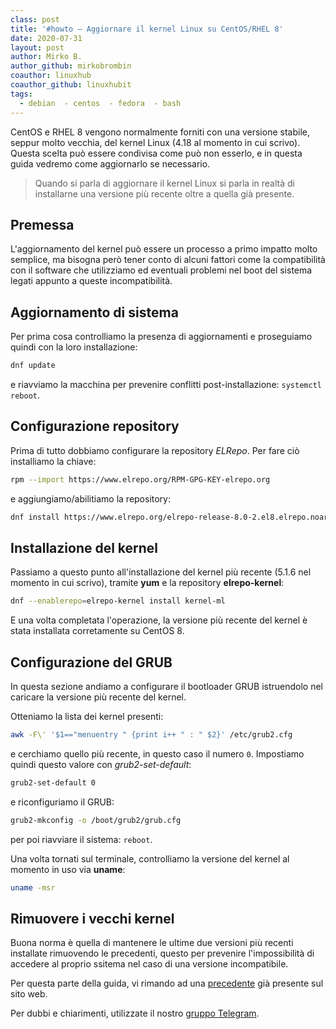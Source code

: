 ```yaml
---
class: post
title: '#howto – Aggiornare il kernel Linux su CentOS/RHEL 8'
date: 2020-07-31
layout: post
author: Mirko B.
author_github: mirkobrombin
coauthor: linuxhub
coauthor_github: linuxhubit
tags:
  - debian  - centos  - fedora  - bash
---
```

CentOS e RHEL 8 vengono normalmente forniti con una versione stabile, seppur molto vecchia, del kernel Linux (4.18 al momento in cui scrivo). Questa scelta può essere condivisa come può non esserlo, e in questa guida vedremo come aggiornarlo se necessario.

> Quando si parla di aggiornare il kernel Linux si parla in realtà di installarne una versione più recente oltre a quella già presente.

## Premessa

L'aggiornamento del kernel può essere un processo a primo impatto molto semplice, ma bisogna però tener conto di alcuni fattori come la compatibilità con il software che utilizziamo ed eventuali problemi nel boot del sistema legati appunto a queste incompatibilità.

## Aggiornamento di sistema

Per prima cosa controlliamo la presenza di aggiornamenti e proseguiamo quindi con la loro installazione:

```bash
dnf update
```

e riavviamo la macchina per prevenire conflitti post-installazione: `systemctl reboot`.

## Configurazione repository

Prima di tutto dobbiamo configurare la repository *ELRepo*. Per fare ciò installiamo la chiave:

```bash
rpm --import https://www.elrepo.org/RPM-GPG-KEY-elrepo.org
```

e aggiungiamo/abilitiamo la repository:

```bash
dnf install https://www.elrepo.org/elrepo-release-8.0-2.el8.elrepo.noarch.rpm
```

## Installazione del kernel

Passiamo a questo punto all'installazione del kernel più recente (5.1.6 nel momento in cui scrivo), tramite **yum** e la repository **elrepo-kernel**:

```bash
dnf --enablerepo=elrepo-kernel install kernel-ml
```

E una volta completata l'operazione, la versione più recente del kernel è stata installata corretamente su CentOS 8.

## Configurazione del GRUB

In questa sezione andiamo a configurare il bootloader GRUB istruendolo nel caricare la versione più recente del kernel.

Otteniamo la lista dei kernel presenti:

```bash
awk -F\' '$1=="menuentry " {print i++ " : " $2}' /etc/grub2.cfg
```

e cerchiamo quello più recente, in questo caso il numero `0`. Impostiamo quindi questo valore con *grub2-set-default*:

```bash
grub2-set-default 0
```

e riconfiguriamo il GRUB:

```bash
grub2-mkconfig -o /boot/grub2/grub.cfg
```

per poi riavviare il sistema: `reboot`.

Una volta tornati sul terminale, controlliamo la versione del kernel al momento in uso via **uname**:

```bash
uname -msr
```

## Rimuovere i vecchi kernel

Buona norma è quella di mantenere le ultime due versioni più recenti installate rimuovendo le precedenti, questo per prevenire l'impossibilità di accedere al proprio ssitema nel caso di una versione incompatibile.

Per questa parte della guida, vi rimando ad una [precedente](https://linuxhub.it/articles/howto-%E2%80%93-rimuovere-i-vecchi-kernel-da-debian-e-fedora-centos) già presente sul sito web.

Per dubbi e chiarimenti, utilizzate il nostro [gruppo Telegram](https://t.me/linuxpeople).